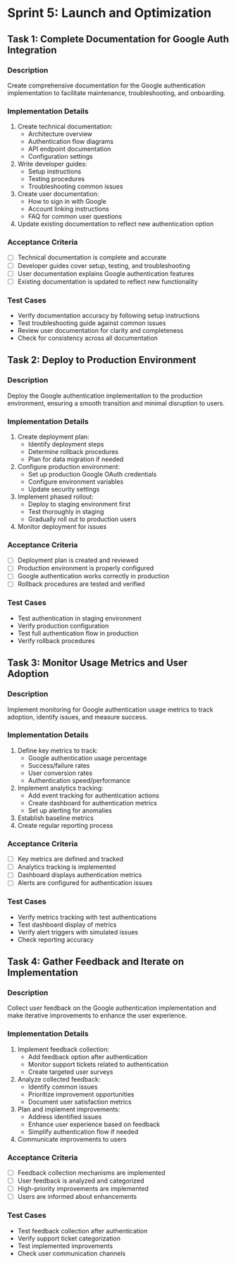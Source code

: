 
# Sprint 5: Launch and Optimization

## Task 1: Complete Documentation for Google Auth Integration

### Description
Create comprehensive documentation for the Google authentication implementation to facilitate maintenance, troubleshooting, and onboarding.

### Implementation Details
1. Create technical documentation:
   - Architecture overview
   - Authentication flow diagrams
   - API endpoint documentation
   - Configuration settings
2. Write developer guides:
   - Setup instructions
   - Testing procedures
   - Troubleshooting common issues
3. Create user documentation:
   - How to sign in with Google
   - Account linking instructions
   - FAQ for common user questions
4. Update existing documentation to reflect new authentication option

### Acceptance Criteria
- [ ] Technical documentation is complete and accurate
- [ ] Developer guides cover setup, testing, and troubleshooting
- [ ] User documentation explains Google authentication features
- [ ] Existing documentation is updated to reflect new functionality

### Test Cases
- Verify documentation accuracy by following setup instructions
- Test troubleshooting guide against common issues
- Review user documentation for clarity and completeness
- Check for consistency across all documentation

## Task 2: Deploy to Production Environment

### Description
Deploy the Google authentication implementation to the production environment, ensuring a smooth transition and minimal disruption to users.

### Implementation Details
1. Create deployment plan:
   - Identify deployment steps
   - Determine rollback procedures
   - Plan for data migration if needed
2. Configure production environment:
   - Set up production Google OAuth credentials
   - Configure environment variables
   - Update security settings
3. Implement phased rollout:
   - Deploy to staging environment first
   - Test thoroughly in staging
   - Gradually roll out to production users
4. Monitor deployment for issues

### Acceptance Criteria
- [ ] Deployment plan is created and reviewed
- [ ] Production environment is properly configured
- [ ] Google authentication works correctly in production
- [ ] Rollback procedures are tested and verified

### Test Cases
- Test authentication in staging environment
- Verify production configuration
- Test full authentication flow in production
- Verify rollback procedures

## Task 3: Monitor Usage Metrics and User Adoption

### Description
Implement monitoring for Google authentication usage metrics to track adoption, identify issues, and measure success.

### Implementation Details
1. Define key metrics to track:
   - Google authentication usage percentage
   - Success/failure rates
   - User conversion rates
   - Authentication speed/performance
2. Implement analytics tracking:
   - Add event tracking for authentication actions
   - Create dashboard for authentication metrics
   - Set up alerting for anomalies
3. Establish baseline metrics
4. Create regular reporting process

### Acceptance Criteria
- [ ] Key metrics are defined and tracked
- [ ] Analytics tracking is implemented
- [ ] Dashboard displays authentication metrics
- [ ] Alerts are configured for authentication issues

### Test Cases
- Verify metrics tracking with test authentications
- Test dashboard display of metrics
- Verify alert triggers with simulated issues
- Check reporting accuracy

## Task 4: Gather Feedback and Iterate on Implementation

### Description
Collect user feedback on the Google authentication implementation and make iterative improvements to enhance the user experience.

### Implementation Details
1. Implement feedback collection:
   - Add feedback option after authentication
   - Monitor support tickets related to authentication
   - Create targeted user surveys
2. Analyze collected feedback:
   - Identify common issues
   - Prioritize improvement opportunities
   - Document user satisfaction metrics
3. Plan and implement improvements:
   - Address identified issues
   - Enhance user experience based on feedback
   - Simplify authentication flow if needed
4. Communicate improvements to users

### Acceptance Criteria
- [ ] Feedback collection mechanisms are implemented
- [ ] User feedback is analyzed and categorized
- [ ] High-priority improvements are implemented
- [ ] Users are informed about enhancements

### Test Cases
- Test feedback collection after authentication
- Verify support ticket categorization
- Test implemented improvements
- Check user communication channels
